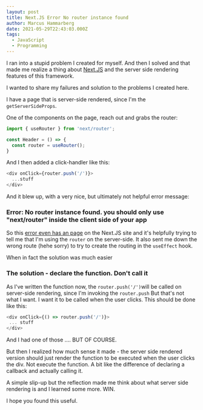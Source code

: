 ```yaml
---
layout: post
title: Next.JS Error No router instance found
author: Marcus Hammarberg
date: 2021-05-29T22:43:03.000Z
tags:
  - JavaScript
  - Programming
---
```


I ran into a stupid problem I created for myself. And then I solved and that made me realize a thing about [Next.JS](https://nextjs.org/) and the server side rendering features of this framework.

I wanted to share my failures and solution to the problems I created here.

<!-- excerpt-end -->

I have a page that is server-side rendered, since I'm the `getServerSideProps`.

One of the components on the page, reach out and grabs the router:

```javascript
import { useRouter } from 'next/router';

const Header = () => {
  const router = useRouter();
}
```

And I then added a click-handler like this:

```javascript
<div onClick={router.push('/')}>
  ...stuff
</div>
```

And it blew up, with a very nice, but ultimately not helpful error message:

### Error: No router instance found. you should only use "next/router" inside the client side of your app

So this [error even has an page](https://nextjs.org/docs/messages/no-router-instance) on the Next.JS site and it's helpfully trying to tell me that I'm using the `router` on the server-side. It also sent me down the wrong route (hehe sorry) to try to create the routing in the `useEffect` hook.

When in fact the solution was much easier

### The solution - declare the function. Don't call it

As I've written the function now, the `router.push('/')`will be called on server-side rendering, since I'm invoking the `router.push` But that's not what I want. I want it to be called when the user clicks. This should be done like this:

```javascript
<div onClick={() => router.push('/')}>
 ... stuff
</div>
```

And I had one of those .... BUT OF COURSE.

But then I realized how much sense it made - the server side rendered version should just render the function to be executed when the user clicks the div. Not execute the function. A bit like the difference of declaring a callback and actually calling it.

A simple slip-up but the reflection made me think about what server side rendering is and I learned some more. WIN.

I hope you found this useful.
